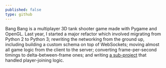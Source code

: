 ```yaml
---
published: false
type: github
---
```

Bang Bang is a multiplayer 3D tank shooter game made with Pygame and OpenGL.
Last year, I started a major refactor which involved migrating from Python 2 to
Python 3; rewriting the networking from the ground up, including building a
custom schema on top of WebSockets; moving almost all game logic from the
client to the server; converting frame-per-second timings to
delta-between-frame ones; and writing [a
sub-project](https://github.com/byronsharman/playground) that handled
player-joining logic.
